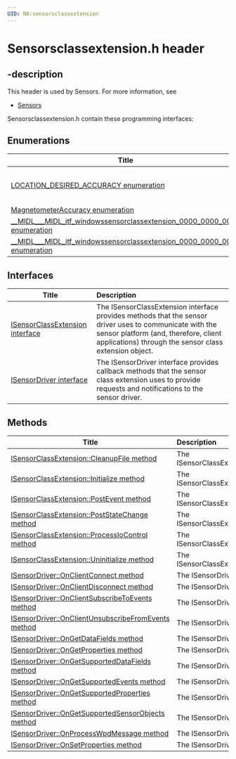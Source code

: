 ```yaml
---
UID: NA:sensorsclassextension
---
```


# Sensorsclassextension.h header

## -description

This header is used by Sensors. For more information, see
- [Sensors](../_sensors/index.md)

Sensorsclassextension.h contain these programming interfaces:


## Enumerations

| Title   | Description   |
| ---- |:---- |
| [LOCATION_DESIRED_ACCURACY enumeration](ne-sensorsclassextension-location_desired_accuracy.md) | The LOCATION_DESIRED_ACCURACY enumeration type defines values for the SENSOR_PROPERTY_LOCATION_DESIRED_ACCURACY property. |
| [MagnetometerAccuracy enumeration](ne-sensorsclassextension-magnetometeraccuracy.md) | Specifies the accuracy of the magnetometer. |
| [__MIDL___MIDL_itf_windowssensorclassextension_0000_0000_0001 enumeration](ne-sensorsclassextension-__midl___midl_itf_windowssensorclassextension_0000_0000_0001.md) | The SensorState enumeration type specifies the current operational state of a sensor. |
| [__MIDL___MIDL_itf_windowssensorclassextension_0000_0000_0002 enumeration](ne-sensorsclassextension-__midl___midl_itf_windowssensorclassextension_0000_0000_0002.md) | The SensorConnectionType enumeration type defines values for the SENSOR_CONNECTION_TYPE property. |

## Interfaces

| Title   | Description   |
| ---- |:---- |
| [ISensorClassExtension interface](nn-sensorsclassextension-isensorclassextension.md) | The ISensorClassExtension interface provides methods that the sensor driver uses to communicate with the sensor platform (and, therefore, client applications) through the sensor class extension object. |
| [ISensorDriver interface](nn-sensorsclassextension-isensordriver.md) | The ISensorDriver interface provides callback methods that the sensor class extension uses to provide requests and notifications to the sensor driver. |

## Methods

| Title   | Description   |
| ---- |:---- |
| [ISensorClassExtension::CleanupFile method](nf-sensorsclassextension-isensorclassextension-cleanupfile.md) | The ISensorClassExtension |
| [ISensorClassExtension::Initialize method](nf-sensorsclassextension-isensorclassextension-initialize.md) | The ISensorClassExtension |
| [ISensorClassExtension::PostEvent method](nf-sensorsclassextension-isensorclassextension-postevent.md) | The ISensorClassExtension |
| [ISensorClassExtension::PostStateChange method](nf-sensorsclassextension-isensorclassextension-poststatechange.md) | The ISensorClassExtension |
| [ISensorClassExtension::ProcessIoControl method](nf-sensorsclassextension-isensorclassextension-processiocontrol.md) | The ISensorClassExtension |
| [ISensorClassExtension::Uninitialize method](nf-sensorsclassextension-isensorclassextension-uninitialize.md) | The ISensorClassExtension |
| [ISensorDriver::OnClientConnect method](nf-sensorsclassextension-isensordriver-onclientconnect.md) | The ISensorDriver |
| [ISensorDriver::OnClientDisconnect method](nf-sensorsclassextension-isensordriver-onclientdisconnect.md) | The ISensorDriver |
| [ISensorDriver::OnClientSubscribeToEvents method](nf-sensorsclassextension-isensordriver-onclientsubscribetoevents.md) | The ISensorDriver |
| [ISensorDriver::OnClientUnsubscribeFromEvents method](nf-sensorsclassextension-isensordriver-onclientunsubscribefromevents.md) | The ISensorDriver |
| [ISensorDriver::OnGetDataFields method](nf-sensorsclassextension-isensordriver-ongetdatafields.md) | The ISensorDriver |
| [ISensorDriver::OnGetProperties method](nf-sensorsclassextension-isensordriver-ongetproperties.md) | The ISensorDriver |
| [ISensorDriver::OnGetSupportedDataFields method](nf-sensorsclassextension-isensordriver-ongetsupporteddatafields.md) | The ISensorDriver |
| [ISensorDriver::OnGetSupportedEvents method](nf-sensorsclassextension-isensordriver-ongetsupportedevents.md) | The ISensorDriver |
| [ISensorDriver::OnGetSupportedProperties method](nf-sensorsclassextension-isensordriver-ongetsupportedproperties.md) | The ISensorDriver |
| [ISensorDriver::OnGetSupportedSensorObjects method](nf-sensorsclassextension-isensordriver-ongetsupportedsensorobjects.md) | The ISensorDriver |
| [ISensorDriver::OnProcessWpdMessage method](nf-sensorsclassextension-isensordriver-onprocesswpdmessage.md) | The ISensorDriver |
| [ISensorDriver::OnSetProperties method](nf-sensorsclassextension-isensordriver-onsetproperties.md) | The ISensorDriver |
